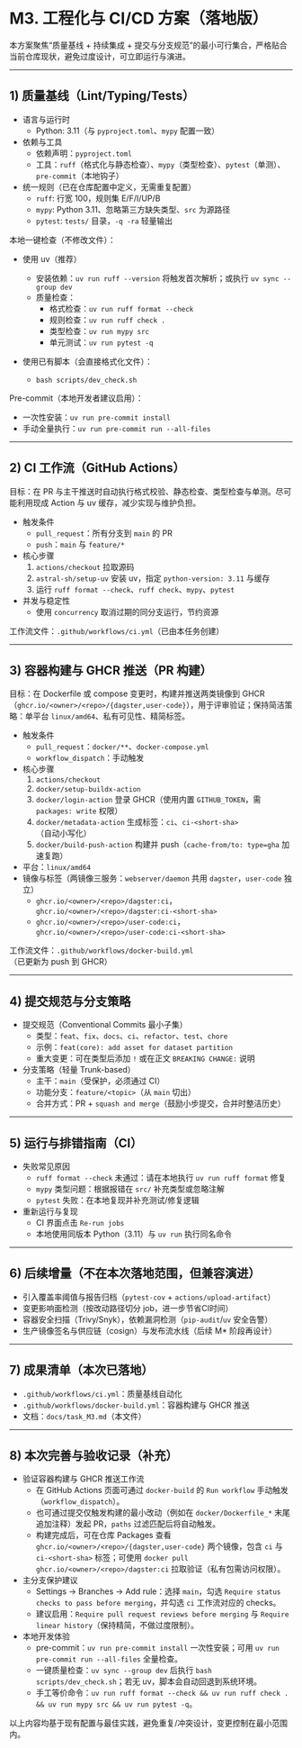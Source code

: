 # M3. 工程化与 CI/CD 方案（落地版）

本方案聚焦“质量基线 + 持续集成 + 提交与分支规范”的最小可行集合，严格贴合当前仓库现状，避免过度设计，可立即运行与演进。

---

## 1) 质量基线（Lint/Typing/Tests）

- 语言与运行时
  - Python: 3.11（与 `pyproject.toml`、`mypy` 配置一致）
- 依赖与工具
  - 依赖声明：`pyproject.toml`
  - 工具：`ruff`（格式化与静态检查）、`mypy`（类型检查）、`pytest`（单测）、`pre-commit`（本地钩子）
- 统一规则（已在仓库配置中定义，无需重复配置）
  - `ruff`: 行宽 100，规则集 E/F/I/UP/B
  - `mypy`: Python 3.11、忽略第三方缺失类型、`src` 为源路径
  - `pytest`: `tests/` 目录，`-q -ra` 轻量输出

本地一键检查（不修改文件）：

- 使用 uv（推荐）
  - 安装依赖：`uv run ruff --version` 将触发首次解析；或执行 `uv sync --group dev`
  - 质量检查：
    - 格式检查：`uv run ruff format --check`
    - 规则检查：`uv run ruff check .`
    - 类型检查：`uv run mypy src`
    - 单元测试：`uv run pytest -q`

- 使用已有脚本（会直接格式化文件）：
  - `bash scripts/dev_check.sh`

Pre-commit（本地开发者建议启用）：

- 一次性安装：`uv run pre-commit install`
- 手动全量执行：`uv run pre-commit run --all-files`

---

## 2) CI 工作流（GitHub Actions）

目标：在 PR 与主干推送时自动执行格式校验、静态检查、类型检查与单测。尽可能利用现成 Action 与 uv 缓存，减少实现与维护负担。

- 触发条件
  - `pull_request`：所有分支到 `main` 的 PR
  - `push`：`main` 与 `feature/*`
- 核心步骤
  1) `actions/checkout` 拉取源码
  2) `astral-sh/setup-uv` 安装 uv，指定 `python-version: 3.11` 与缓存
  3) 运行 `ruff format --check`、`ruff check`、`mypy`、`pytest`
- 并发与稳定性
  - 使用 `concurrency` 取消过期的同分支运行，节约资源

工作流文件：`.github/workflows/ci.yml`（已由本任务创建）

---

## 3) 容器构建与 GHCR 推送（PR 构建）

目标：在 Dockerfile 或 compose 变更时，构建并推送两类镜像到 GHCR（`ghcr.io/<owner>/<repo>/{dagster,user-code}`），用于评审验证；保持简洁策略：单平台 `linux/amd64`、私有可见性、精简标签。

- 触发条件
  - `pull_request`：`docker/**`、`docker-compose.yml`
  - `workflow_dispatch`：手动触发
- 核心步骤
  1) `actions/checkout`
  2) `docker/setup-buildx-action`
  3) `docker/login-action` 登录 GHCR（使用内置 `GITHUB_TOKEN`，需 `packages: write` 权限）
  4) `docker/metadata-action` 生成标签：`ci`、`ci-<short-sha>`（自动小写化）
  5) `docker/build-push-action` 构建并 push（`cache-from/to: type=gha` 加速复跑）
- 平台：`linux/amd64`
- 镜像与标签（两镜像三服务：`webserver/daemon` 共用 `dagster`，`user-code` 独立）
  - `ghcr.io/<owner>/<repo>/dagster:ci`，`ghcr.io/<owner>/<repo>/dagster:ci-<short-sha>`
  - `ghcr.io/<owner>/<repo>/user-code:ci`，`ghcr.io/<owner>/<repo>/user-code:ci-<short-sha>`

工作流文件：`.github/workflows/docker-build.yml`（已更新为 push 到 GHCR）

---

## 4) 提交规范与分支策略

- 提交规范（Conventional Commits 最小子集）
  - 类型：`feat`、`fix`、`docs`、`ci`、`refactor`、`test`、`chore`
  - 示例：`feat(core): add asset for dataset partition`
  - 重大变更：可在类型后添加 `!` 或在正文 `BREAKING CHANGE:` 说明
- 分支策略（轻量 Trunk-based）
  - 主干：`main`（受保护，必须通过 CI）
  - 功能分支：`feature/<topic>`（从 `main` 切出）
  - 合并方式：PR + `squash and merge`（鼓励小步提交，合并时整洁历史）

---

## 5) 运行与排错指南（CI）

- 失败常见原因
  - `ruff format --check` 未通过：请在本地执行 `uv run ruff format` 修复
  - `mypy` 类型问题：根据报错在 `src/` 补充类型或忽略注解
  - `pytest` 失败：在本地复现并补充测试/修复逻辑
- 重新运行与复现
  - CI 界面点击 `Re-run jobs`
  - 本地使用同版本 Python（3.11）与 `uv run` 执行同名命令

---

## 6) 后续增量（不在本次落地范围，但兼容演进）

- 引入覆盖率阈值与报告归档（`pytest-cov` + `actions/upload-artifact`）
- 变更影响面检测（按改动路径切分 job，进一步节省CI时间）
- 容器安全扫描（Trivy/Snyk），依赖漏洞检测（`pip-audit`/`uv` 安全告警）
- 生产镜像签名与供应链（cosign）与发布流水线（后续 M* 阶段再设计）

---

## 7) 成果清单（本次已落地）

- `.github/workflows/ci.yml`：质量基线自动化
- `.github/workflows/docker-build.yml`：容器构建与 GHCR 推送
- 文档：`docs/task_M3.md`（本文件）

---

## 8) 本次完善与验收记录（补充）

- 验证容器构建与 GHCR 推送工作流
  - 在 GitHub Actions 页面可通过 `docker-build` 的 `Run workflow` 手动触发（`workflow_dispatch`）。
  - 也可通过提交仅触发构建的最小改动（例如在 `docker/Dockerfile_*` 末尾追加注释）发起 PR，`paths` 过滤匹配后将自动触发。
  - 构建完成后，可在仓库 Packages 查看 `ghcr.io/<owner>/<repo>/{dagster,user-code}` 两个镜像，包含 `ci` 与 `ci-<short-sha>` 标签；可使用 `docker pull ghcr.io/<owner>/<repo>/dagster:ci` 拉取验证（私有包需访问权限）。
- 主分支保护建议
  - Settings → Branches → Add rule：选择 `main`，勾选 `Require status checks to pass before merging`，并勾选 `ci` 工作流对应的 checks。
  - 建议启用：`Require pull request reviews before merging` 与 `Require linear history`（保持精简，不做过度限制）。
- 本地开发体验
  - pre-commit：`uv run pre-commit install` 一次性安装；可用 `uv run pre-commit run --all-files` 全量检查。
  - 一键质量检查：`uv sync --group dev` 后执行 `bash scripts/dev_check.sh`；若无 uv，脚本会自动回退到系统环境。
  - 手工等价命令：`uv run ruff format --check && uv run ruff check . && uv run mypy src && uv run pytest -q`。

以上内容均基于现有配置与最佳实践，避免重复/冲突设计，变更控制在最小范围内。
